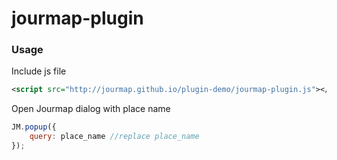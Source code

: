 # jourmap-plugin

### Usage

Include js file
```xml
<script src="http://jourmap.github.io/plugin-demo/jourmap-plugin.js"></script>
```

Open Jourmap dialog with place name
```javascript
JM.popup({ 
	query: place_name //replace place_name
});
```
